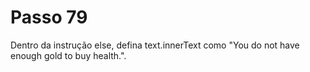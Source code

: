 # Passo 79

Dentro da instrução else, defina text.innerText como "You do not have enough gold to buy health.".